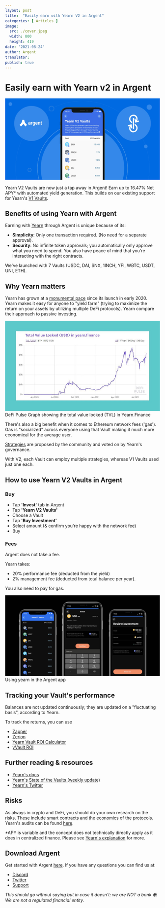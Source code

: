 ```yaml
---
layout: post
title:  "Easily earn with Yearn V2 in Argent"
categories: [ Articles ]
image:
  src: ./cover.jpeg
  width: 800
  height: 419
date: '2021-08-24'
author: Argent
translator:
publish: true
---
```


# Easily earn with Yearn v2 in Argent

![](Image1.jpg?w=2064&h=1080)

Yearn V2 Vaults are now just a tap away in Argent! Earn up to 16.47% Net APY\* with automated yield generation. This builds on our existing support for Yearn's [V1 Vaults](https://www.argent.xyz/blog/yearn-vaults-in-argent/).

## **Benefits of using Yearn with Argent**

Earning with [Yearn](https://yearn.finance/vaults) through Argent is unique because of its:

- **Simplicity**: Only one transaction required. (No need for a separate approval).
- **Security**: No infinite token approvals; you automatically only approve what you need to spend. You also have peace of mind that you're interacting with the right contracts.

We've launched with 7 Vaults (USDC, DAI, SNX, 1INCH, YFI, WBTC, USDT, UNI, ETH).

## **Why Yearn matters**

Yearn has grown at a [monumental pace](https://defipulse.com/yearn.finance) since its launch in early 2020. Yearn makes it easy for anyone to "yield farm" (trying to maximize the return on your assets by utilizing multiple DeFi protocols). Yearn compare their approach to passive investing.

![](Image2.jpg?w=944&h=549)DeFi Pulse Graph showing the total value locked (TVL) in Yearn.Finance

There's also a big benefit when it comes to Ethereum network fees ('gas'). Gas is "socialized" across everyone using that Vault making it much more economical for the average user.

[Strategies](https://medium.com/yearn-state-of-the-vaults/the-vaults-at-yearn-9237905ffed3) are proposed by the community and voted on by Yearn's governance.

With V2, each Vault can employ multiple strategies, whereas V1 Vaults used just one each.

## **How to use Yearn V2 Vaults in Argent**

### **Buy**

- Tap **'Invest'** tab in Argent
- Tap **'Yearn V2 Vaults'**
- Choose a Vault
- Tap **'Buy Investment'**
- Select amount (& confirm you're happy with the network fee)
- Buy

### **Fees**

Argent does not take a fee.

Yearn takes:

- 20% performance fee (deducted from the yield)
- 2% management fee (deducted from total balance per year).

You also need to pay for gas.

![](Image3.jpg?w=2500&h=1300)
Using yearn in the Argent app

## **Tracking your Vault's performance**

Balances are not updated continuously; they are updated on a "fluctuating basis", according to Yearn.

To track the returns, you can use

- [Zapper](https://zapper.fi/)
- [Zerion](https://app.zerion.io/)
- [Yearn Vault ROI Calculator](https://yearn-roi.xyz/#/)
- [yVault ROI](https://yvault-roi.netlify.app/)

## **Further reading & resources**

- [Yearn's docs](https://docs.yearn.finance/)
- [Yearn's State of the Vaults (weekly update)](https://medium.com/yearn-state-of-the-vaults/the-vaults-at-yearn-9237905ffed3)
- [Yearn's Twitter](https://twitter.com/iearnfinance)

## **Risks**

As always in crypto and DeFi, you should do your own research on the risks. These include smart contracts and the economics of the protocols. Yearn's audits can be found [here](https://docs.yearn.finance/resources/audits).

\*APY is variable and the concept does not technically directly apply as it does in centralized finance. Please see [Yearn's explanation](https://docs.yearn.finance/resources/guides/how-to-understand-yvault-roi#roi-calculation) for more.

## **Download Argent**

Get started with Argent [here](https://argent.link/yearn-v2-post). If you have any questions you can find us at:

- [Discord](https://discord.com/invite/GWSyrHg)
- [Twitter](https://twitter.com/argentHQ)
- [Support](https://support.argent.xyz/hc/en-us)

_This should go without saying but in case it doesn't: we are NOT a bank _**🙄**_. We are not a regulated financial entity._
